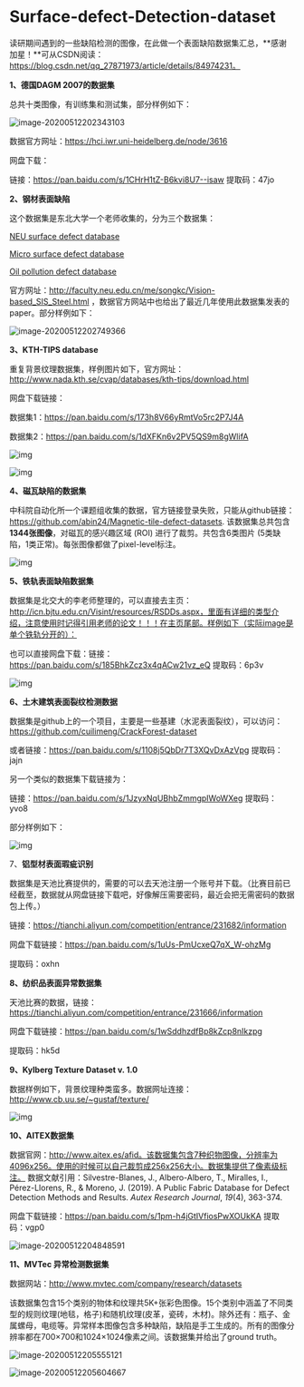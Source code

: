 # Surface-defect-Detection-dataset
读研期间遇到的一些缺陷检测的图像，在此做一个表面缺陷数据集汇总，**感谢加星！**可从CSDN阅读：https://blog.csdn.net/qq_27871973/article/details/84974231。

**1、德国DAGM 2007的数据集**

总共十类图像，有训练集和测试集，部分样例如下：

![image-20200512202343103](pic/image-20200512202343103.png)

数据官方网址：https://hci.iwr.uni-heidelberg.de/node/3616

网盘下载：

链接：https://pan.baidu.com/s/1CHrH1tZ-B6kvi8U7--isaw 
提取码：47jo 

**2、钢材表面缺陷**

这个数据集是东北大学一个老师收集的，分为三个数据集：

[NEU surface defect database](http://faculty.neu.edu.cn/yunhyan/NEU_surface_defect_database.html) 

[Micro surface defect database](http://faculty.neu.edu.cn/yunhyan/SCACM.html)

[Oil pollution defect database](http://faculty.neu.edu.cn/yunhyan/SLSM.html)

官方网址：http://faculty.neu.edu.cn/me/songkc/Vision-based_SIS_Steel.html ，数据官方网站中也给出了最近几年使用此数据集发表的paper。部分样例如下：

![image-20200512202749366](pic/image-20200512202749366.png)

**3、KTH-TIPS database**

重复背景纹理数据集，样例图片如下，官方网址：http://www.nada.kth.se/cvap/databases/kth-tips/download.html

网盘下载链接：

数据集1：https://pan.baidu.com/s/173h8V66yRmtVo5rc2P7J4A

数据集2：https://pan.baidu.com/s/1dXFKn6v2PV5QS9m8gWlifA

![img](https://img-blog.csdnimg.cn/20181212161012648.png?x-oss-process=image/watermark,type_ZmFuZ3poZW5naGVpdGk,shadow_10,text_aHR0cHM6Ly9ibG9nLmNzZG4ubmV0L3FxXzI3ODcxOTcz,size_16,color_FFFFFF,t_70)

![img](https://img-blog.csdnimg.cn/20181212161037714.png?x-oss-process=image/watermark,type_ZmFuZ3poZW5naGVpdGk,shadow_10,text_aHR0cHM6Ly9ibG9nLmNzZG4ubmV0L3FxXzI3ODcxOTcz,size_16,color_FFFFFF,t_70)

**4、磁瓦缺陷的数据集**

 中科院自动化所一个课题组收集的数据，官方链接登录失败，只能从github链接：https://github.com/abin24/Magnetic-tile-defect-datasets. 该数据集总共包含**1344张图像**，对磁瓦的感兴趣区域 (ROI) 进行了裁剪。共包含6类图片 (5类缺陷，1类正常)。每张图像都做了pixel-level标注。

![img](https://img-blog.csdnimg.cn/2018121216162780.png?x-oss-process=image/watermark,type_ZmFuZ3poZW5naGVpdGk,shadow_10,text_aHR0cHM6Ly9ibG9nLmNzZG4ubmV0L3FxXzI3ODcxOTcz,size_16,color_FFFFFF,t_70)

**5、铁轨表面缺陷数据集**

 数据集是北交大的李老师整理的，可以直接去主页：http://icn.bjtu.edu.cn/Visint/resources/RSDDs.aspx，里面有详细的类型介绍，注意使用时记得引用老师的论文！！！在主页尾部。样例如下（实际image是单个铁轨分开的）：

也可以直接网盘下载：链接：https://pan.baidu.com/s/185BhkZcz3x4qACw21vz_eQ 
提取码：6p3v 

![img](https://img-blog.csdnimg.cn/20190320152729767.png?x-oss-process=image/watermark,type_ZmFuZ3poZW5naGVpdGk,shadow_10,text_aHR0cHM6Ly9ibG9nLmNzZG4ubmV0L3FxXzI3ODcxOTcz,size_16,color_FFFFFF,t_70)

**6、土木建筑表面裂纹检测数据**

数据集是github上的一个项目，主要是一些基建（水泥表面裂纹），可以访问：https://github.com/cuilimeng/CrackForest-dataset

或者链接：https://pan.baidu.com/s/1108j5QbDr7T3XQvDxAzVpg 
提取码：jajn 

另一个类似的数据集下载链接为：

链接：https://pan.baidu.com/s/1JzyxNqUBhbZmmgpIWoWXeg 
提取码：yvo8 

部分样例如下：

![img](https://img-blog.csdnimg.cn/20190320153624428.png?x-oss-process=image/watermark,type_ZmFuZ3poZW5naGVpdGk,shadow_10,text_aHR0cHM6Ly9ibG9nLmNzZG4ubmV0L3FxXzI3ODcxOTcz,size_16,color_FFFFFF,t_70)

7、**铝型材表面瑕疵识别** 

数据集是天池比赛提供的，需要的可以去天池注册一个账号并下载。（比赛目前已经截至，数据就从网盘链接下载吧，好像解压需要密码，最近会把无需密码的数据包上传。）

链接：https://tianchi.aliyun.com/competition/entrance/231682/information

网盘下载链接：https://pan.baidu.com/s/1uUs-PmUcxeQ7qX_W-ohzMg

提取码：oxhn

**8、纺织品表面异常数据集**

天池比赛的数据，链接：https://tianchi.aliyun.com/competition/entrance/231666/information

网盘下载链接：https://pan.baidu.com/s/1wSddhzdfBp8kZcp8nIkzpg

提取码：hk5d

**9、Kylberg Texture Dataset v. 1.0**

数据样例如下，背景纹理种类蛮多。数据网址连接：http://www.cb.uu.se/~gustaf/texture/

![img](https://img-blog.csdnimg.cn/2019121121114527.png?x-oss-process=image/watermark,type_ZmFuZ3poZW5naGVpdGk,shadow_10,text_aHR0cHM6Ly9ibG9nLmNzZG4ubmV0L3FxXzI3ODcxOTcz,size_16,color_FFFFFF,t_70)

**10、AITEX数据集**

数据官网：http://www.aitex.es/afid。该数据集包含7种织物图像，分辨率为4096x256。使用的时候可以自己裁剪成256x256大小。数据集提供了像素级标注。
 数据文献引用：Silvestre-Blanes, J., Albero-Albero, T., Miralles, I., Pérez-Llorens, R., & Moreno, J. (2019). A Public Fabric Database for Defect Detection Methods and Results. *Autex Research Journal*, *19*(4), 363-374.

网盘下载链接：https://pan.baidu.com/s/1pm-h4jGtIVfiosPwXOUkKA 
提取码：vgp0 

![image-20200512204848591](pic/image-20200512204848591.png)

**11、MVTec 异常检测数据集**

数据网站：http://www.mvtec.com/company/research/datasets

该数据集包含15个类别的物体和纹理共5K+张彩色图像。15个类别中涵盖了不同类型的规则纹理(地毯，格子)和随机纹理(皮革，瓷砖，木材)。除外还有：瓶子、金属螺母，电缆等。异常样本图像包含多种缺陷，缺陷是手工生成的。所有的图像分辨率都在700×700和1024×1024像素之间。该数据集并给出了ground truth。

![image-20200512205555121](pic/image-20200512205555121.png)

![image-20200512205604667](pic/image-20200512205604667.png)
